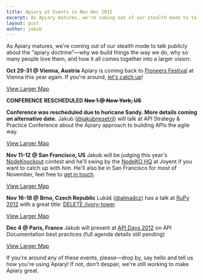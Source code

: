 ```yaml
---
title: Apiary at Events in Nov-Dec 2012
excerpt: As Apiary matures, we're coming out of our stealth mode to talk publicly about the “apiary doctrine”—why we build things the way we do, why so many people love them, and how it all comes together into a larger vision.
layout: post
author: jakub
---
```


As Apiary matures, we're coming out of our stealth mode to talk publicly about the “apiary doctrine”—why we build things the way we do, why so many people love them, and how it all comes together into a larger vision:

**Oct 29-31 @ Vienna, Austria**
Apiary is coming back to [Pioneers Festival](http://pioneersfestival.com/) at Vienna this year again. If you're around, [let's catch up](http://apiary.io/team)!

[View Larger Map](https://maps.google.com/maps?q=Hofburg,+Heldenplatz,+Wien&amp;hl=en&amp;sll=48.208831,16.371882&amp;sspn=0.019076,0.043774&amp;oq=Hofburg,+Wien&amp;gl=at&amp;hq=Hofburg,+Heldenplatz,+Wien&amp;t=m&amp;ie=UTF8&amp;ll=48.207229,16.364737&amp;spn=0.013728,0.025663&amp;z=14&amp;iwloc=A&amp;source=embed)


<p><strong>CONFERENCE RESCHEDULED <del>Nov 1 @ New York, US</del></strong> </p>

**Conference was rescheduled due to huricane Sandy. More details coming on alternative date.** Jakub ([@jakubnesetril](http://twitter.com/jakubnesetril)) will talk at API Strategy & Practice Conference about the Apiary approach to building APIs the agile way.

[View Larger Map](https://maps.google.com/maps?q=40.750256,-73.973942&amp;num=1&amp;ie=UTF8&amp;t=m&amp;ll=40.751004,-73.97334&amp;spn=0.001951,0.003208&amp;z=17&amp;source=embed)


**Nov 11-12 @ San Francisco, US**
Jakub will be judging this year's [NodeKnockout](http://nodeknockout.com/) contest and he'll swing by the [NodeKO HQ](http://nodeknockout.com/locations) at Joyent if you want to catch up with him. He'll also be in San Francisco for most of November, feel free to [get in touch](http://apiary.io/team).

[View Larger Map](https://maps.google.com/maps?q=1+Embarcadero+Center,+9th+Floor,+San+Francisco,+CA&amp;ie=UTF8&amp;hl=en&amp;view=map&amp;ftid=0x808580604d02a2eb:0xe772cbe4eba3f2b0&amp;ftt=9&amp;geocode=Fca0QAIdN1W0-A&amp;split=0&amp;sll=37.795014,-122.399433&amp;sspn=0.000000,0.000000&amp;hq=&amp;hnear=1+Embarcadero+Center,+San+Francisco,+California+94111&amp;t=m&amp;ll=37.795017,-122.399433&amp;spn=0.004069,0.006416&amp;z=16&amp;iwloc=A&amp;source=embed)


**Nov 16-18 @ Brno, Czech Republic**
Lukáš ([@almadcz](http://twitter.com/almadcz)) has a talk at [RuPy 2012](http://rupy.eu/#lukas-linhart-talk) with a great title: [DELETE /ivory-tower](http://rupy.eu/#lukas-linhart-talk)

[View Larger Map](https://maps.google.com/maps?q=Botanick%C3%A1+68a+602+00+Brno+Czech+Republic+Europe&amp;ie=UTF8&amp;hq=&amp;hnear=Botanick%C3%A1+554%2F68A,+602+00+Brno,+Czech+Republic&amp;t=m&amp;ll=49.209944,16.598969&amp;spn=0.006729,0.012875&amp;z=15&amp;source=embed)

**Dec 4 @ Paris, France**
Jakub will present at [API Days 2012](http://apidays.io/) on API Documentation best practices (full agenda details still pending)

[View Larger Map](https://maps.google.com/maps?q=EPITA+14+Rue+Voltaire+94270+Le+Kremlin-Bic%C3%A8tre+France&amp;ie=UTF8&amp;hq=EPITA+14+Rue+Voltaire+94270+Le+Kremlin-Bic%C3%A8tre+France&amp;t=m&amp;cid=6348805043946748990&amp;hnear=&amp;ll=48.815851,2.36249&amp;spn=0.003391,0.006416&amp;z=16&amp;source=embed)

If you're around any of these events, please—drop by, say hello and tell us how you're using Apiary! If not, don't despair, we're still working to make Apiary great.
